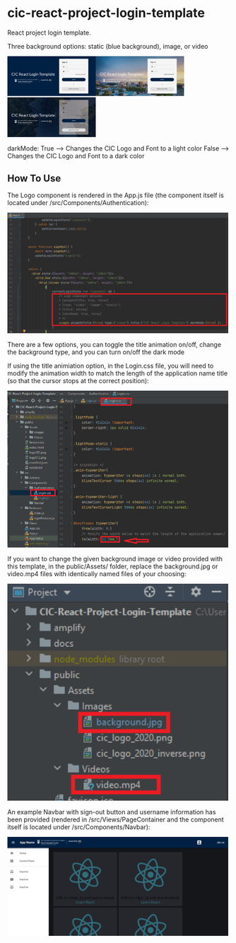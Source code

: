 # cic-react-project-login-template
React project login template.


Three background options: static (blue background), image, or video

<img src="./docs/images/templateScreenshot_static.png"  width="200"/><img src="./docs/images/templateScreenshot_image.png"  width="200"/><img src="./docs/images/templateScreenshot_video.png"  width="200"/>

darkMode: True -->  Changes the CIC Logo and Font to a light color
          False --> Changes the CIC Logo and Font to a dark color        

## How To Use

The Logo component is rendered in the App.js file (the component itself is located under /src/Components/Authentication):

<img src="./docs/images/loginComponent.png"  width="500"/>

There are a few options, you can toggle the title animation on/off, change the background type, and you can turn on/off the dark mode


If using the title animiation option, in the Login.css file, you will need to modify the animation width to match the length of the application name title (so that the cursor stops at the correct position): 

<img src="./docs/images/fontName_animation.png"  width="500"/>


If you want to change the given background image or video provided with this template, in the public/Assets/ folder, replace the background.jpg or video.mp4 files with identically named files of your choosing: 

<img src="./docs/images/mediaName.png"  width="500"/>


An example Navbar with sign-out button and username information has been provided (rendered in /src/Views/PageContainer and the component itself is located under /src/Components/Navbar):

<img src="./docs/images/navbarComponent.png"  width="500"/>




